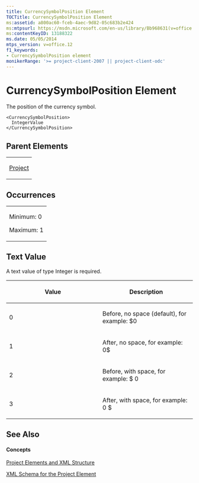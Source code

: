 ```yaml
---
title: CurrencySymbolPosition Element
TOCTitle: CurrencySymbolPosition Element
ms:assetid: a800ac60-fceb-4aec-9d82-05c683b2e424
ms:mtpsurl: https://msdn.microsoft.com/en-us/library/Bb968631(v=office.12)
ms:contentKeyID: 13188322
ms.date: 05/05/2014
mtps_version: v=office.12
f1_keywords:
- CurrencySymbolPosition element
monikerRange: '>= project-client-2007 || project-client-odc'
---
```


# CurrencySymbolPosition Element




The position of the currency symbol.

    <CurrencySymbolPosition>
      IntegerValue
    </CurrencySymbolPosition>

## Parent Elements

<table>
<colgroup>
<col style="width: 100%" />
</colgroup>
<tbody>
<tr class="odd">
<td><p><a href="bb968701(v=office.12).md">Project</a></p></td>
</tr>
</tbody>
</table>

## Occurrences

<table>
<colgroup>
<col style="width: 100%" />
</colgroup>
<tbody>
<tr class="odd">
<td><p>Minimum: 0</p>
<p>Maximum: 1</p></td>
</tr>
</tbody>
</table>

## Text Value

A text value of type Integer is required.

<table>
<colgroup>
<col style="width: 50%" />
<col style="width: 50%" />
</colgroup>
<thead>
<tr class="header">
<th><p>Value</p></th>
<th><p>Description</p></th>
</tr>
</thead>
<tbody>
<tr class="odd">
<td><p>0</p></td>
<td><p>Before, no space (default), for example: $0</p></td>
</tr>
<tr class="even">
<td><p>1</p></td>
<td><p>After, no space, for example: 0$</p></td>
</tr>
<tr class="odd">
<td><p>2</p></td>
<td><p>Before, with space, for example: $ 0</p></td>
</tr>
<tr class="even">
<td><p>3</p></td>
<td><p>After, with space, for example: 0 $</p></td>
</tr>
</tbody>
</table>

## See Also

#### Concepts

[Project Elements and XML Structure](bb968439\(v=office.12\).md)

[XML Schema for the Project Element](bb968695\(v=office.12\).md)

